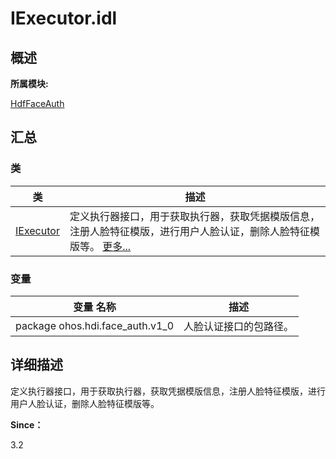 # IExecutor.idl


## **概述**

**所属模块:**

[HdfFaceAuth](_hdf_face_auth.md)


## **汇总**


### 类

  | 类 | 描述 | 
| -------- | -------- |
| [IExecutor](interface_i_executor.md) | 定义执行器接口，用于获取执行器，获取凭据模版信息，注册人脸特征模版，进行用户人脸认证，删除人脸特征模版等。&nbsp;[更多...](interface_i_executor.md) | 


### 变量

  | 变量&nbsp;名称 | 描述 | 
| -------- | -------- |
| package&nbsp;ohos.hdi.face_auth.v1_0 | 人脸认证接口的包路径。 | 


## **详细描述**

定义执行器接口，用于获取执行器，获取凭据模版信息，注册人脸特征模版，进行用户人脸认证，删除人脸特征模版等。

**Since：**

3.2
